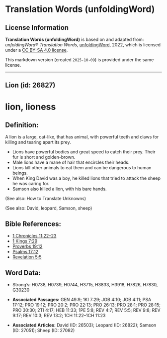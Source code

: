 # Translation Words (unfoldingWord)

## License Information

**Translation Words (unfoldingWord)** is based on and adapted from: _unfoldingWord® Translation Words_, [unfoldingWord](https://unfoldingword.org/utw), 2022, which is licensed under a [CC BY-SA 4.0 license](https://creativecommons.org/licenses/by-sa/4.0/legalcode.en).

This markdown version (created `2025-10-09`) is provided under the same license.



--------------------------------

## Lion (id: 26827)

lion, lioness
=============

Definition:
-----------

A lion is a large, cat\-like, that has animal, with powerful teeth and claws for killing and tearing apart its prey.

* Lions have powerful bodies and great speed to catch their prey. Their fur is short and golden\-brown.
* Male lions have a mane of hair that encircles their heads.
* Lions kill other animals to eat them and can be dangerous to human beings.
* When King David was a boy, he killed lions that tried to attack the sheep he was caring for.
* Samson also killed a lion, with his bare hands.

(See also: How to Translate Unknowns)

(See also: David, leopard, Samson, sheep)

Bible References:
-----------------

* [1 Chronicles 11:22–23](https://ref.ly/1Chr11:22-1Chr11:23)
* [1 Kings 7:29](https://ref.ly/1Kgs7:29)
* [Proverbs 19:12](https://ref.ly/Prov19:12)
* [Psalms 17:12](https://ref.ly/Ps17:12)
* [Revelation 5:5](https://ref.ly/Rev5:5)

Word Data:
----------

* Strong’s: H0738, H0739, H0744, H3715, H3833, H3918, H7826, H7830, G30230

* **Associated Passages:** GEN 49:9; 1KI 7:29; JOB 4:10; JOB 4:11; PSA 17:12; PRO 19:12; PRO 20:2; PRO 22:13; PRO 26:13; PRO 28:1; PRO 28:15; PRO 30:30; 2TI 4:17; HEB 11:33; 1PE 5:8; REV 4:7; REV 5:5; REV 9:8; REV 9:17; REV 10:3; REV 13:2; 1CH 11:22–1CH 11:23
* **Associated Articles:** David (ID: 26503); Leopard (ID: 26822); Samson (ID: 27051); Sheep (ID: 27082)

